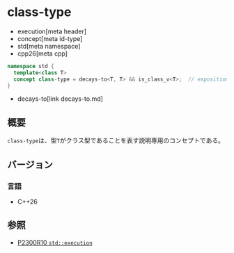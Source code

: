 # class-type
* execution[meta header]
* concept[meta id-type]
* std[meta namespace]
* cpp26[meta cpp]

```cpp
namespace std {
  template<class T>
  concept class-type = decays-to<T, T> && is_class_v<T>;  // exposition only
}
```
* decays-to[link decays-to.md]

## 概要
`class-type`は、型`T`がクラス型であることを表す説明専用のコンセプトである。


## バージョン
### 言語
- C++26


## 参照
- [P2300R10 `std::execution`](https://www.open-std.org/jtc1/sc22/wg21/docs/papers/2024/p2300r10.html)
